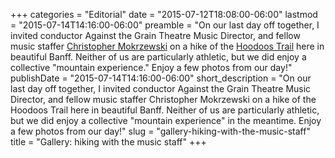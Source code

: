 +++
categories = "Editorial"
date = "2015-07-12T18:08:00-06:00"
lastmod = "2015-07-14T14:16:00-06:00"
preamble = "On our last day off together, I invited conductor Against the Grain Theatre Music Director, and fellow music staffer [Christopher Mokrzewski](/scene/people/christopher-mokrzewski/) on a hike of the [Hoodoos Trail](https://www.banff.ca/index.aspx?NID=652) here in beautiful Banff. Neither of us are particularly athletic, but we did enjoy a collective \"mountain experience.\" Enjoy a few photos from our day!"
publishDate = "2015-07-14T14:16:00-06:00"
short_description = "On our last day off together, I invited conductor Against the Grain Theatre Music Director, and fellow music staffer Christopher Mokrzewski on a hike of the Hoodoos Trail here in beautiful Banff. Neither of us are particularly athletic, but we did enjoy a collective \"mountain experience\" in the meantime. Enjoy a few photos from our day!"
slug = "gallery-hiking-with-the-music-staff"
title = "Gallery: hiking with the music staff"
+++


